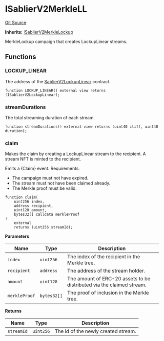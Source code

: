 # ISablierV2MerkleLL

[Git Source](https://github.com/sablier-labs/v2-periphery/blob/ed3be5dc823dd81219f8060a6e6b32ead6c8de84/src/interfaces/ISablierV2MerkleLL.sol)

**Inherits:** [ISablierV2MerkleLockup](/docs/reference/lockup/periphery/interfaces/interface.ISablierV2MerkleLockup.md)

MerkleLockup campaign that creates LockupLinear streams.

## Functions

### LOCKUP_LINEAR

The address of the [SablierV2LockupLinear](docs/reference/lockup/core/contract.SablierV2LockupLinear.md) contract.

```solidity
function LOCKUP_LINEAR() external view returns (ISablierV2LockupLinear);
```

### streamDurations

The total streaming duration of each stream.

```solidity
function streamDurations() external view returns (uint40 cliff, uint40 duration);
```

### claim

Makes the claim by creating a LockupLinear stream to the recipient. A stream NFT is minted to the recipient.

Emits a {Claim} event. Requirements:

- The campaign must not have expired.
- The stream must not have been claimed already.
- The Merkle proof must be valid.

```solidity
function claim(
    uint256 index,
    address recipient,
    uint128 amount,
    bytes32[] calldata merkleProof
)
    external
    returns (uint256 streamId);
```

**Parameters**

| Name          | Type        | Description                                                           |
| ------------- | ----------- | --------------------------------------------------------------------- |
| `index`       | `uint256`   | The index of the recipient in the Merkle tree.                        |
| `recipient`   | `address`   | The address of the stream holder.                                     |
| `amount`      | `uint128`   | The amount of ERC-20 assets to be distributed via the claimed stream. |
| `merkleProof` | `bytes32[]` | The proof of inclusion in the Merkle tree.                            |

**Returns**

| Name       | Type      | Description                         |
| ---------- | --------- | ----------------------------------- |
| `streamId` | `uint256` | The id of the newly created stream. |
